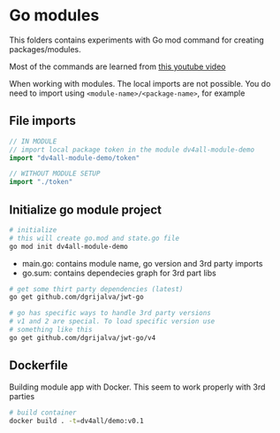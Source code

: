 # Go modules

This folders contains experiments with Go mod command for creating packages/modules.

Most of the commands are learned from [this youtube video](https://youtube.com/watch?v=Z1VhG7cf83M)

When working with modules. The local imports are not possible. You do need to import using `<module-name>/<package-name>`, for example

## File imports

```go
// IN MODULE
// import local package token in the module dv4all-module-demo
import "dv4all-module-demo/token"

// WITHOUT MODULE SETUP
import "./token"

```

## Initialize go module project

```bash
# initialize
# this will create go.mod and state.go file
go mod init dv4all-module-demo

```

- main.go: contains module name, go version and 3rd party imports
- go.sum: contains dependecies graph for 3rd part libs

```bash
# get some thirt party dependencies (latest)
go get github.com/dgrijalva/jwt-go

# go has specific ways to handle 3rd party versions
# v1 and 2 are special. To load specific version use
# something like this
go get github.com/dgrijalva/jwt-go/v4

```

## Dockerfile

Building module app with Docker. This seem to work properly with 3rd parties

```bash
# build container
docker build . -t=dv4all/demo:v0.1

```
